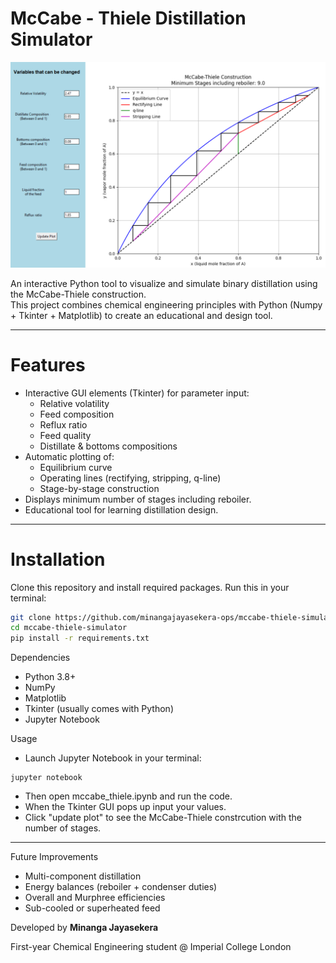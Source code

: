 # McCabe - Thiele Distillation Simulator

![Example McCabe–Thiele Plot](McCabe_Thiele_example.png)

An interactive Python tool to visualize and simulate binary distillation using the McCabe-Thiele construction.  
This project combines chemical engineering principles with Python (Numpy + Tkinter + Matplotlib) to create an educational and design tool.  

---

# Features
- Interactive GUI elements (Tkinter) for parameter input:
  - Relative volatility 
  - Feed composition 
  - Reflux ratio
  - Feed quality
  - Distillate & bottoms compositions
- Automatic plotting of:
  - Equilibrium curve
  - Operating lines (rectifying, stripping, q-line)
  - Stage-by-stage construction
- Displays minimum number of stages including reboiler.
- Educational tool for learning distillation design.

---

# Installation
Clone this repository and install required packages. Run this in your terminal:

```bash
git clone https://github.com/minangajayasekera-ops/mccabe-thiele-simulator.git
cd mccabe-thiele-simulator
pip install -r requirements.txt

```

Dependencies
- Python 3.8+
- NumPy
- Matplotlib
- Tkinter (usually comes with Python)
- Jupyter Notebook

Usage
- Launch Jupyter Notebook in your terminal:
```
jupyter notebook
```
- Then open mccabe_thiele.ipynb and run the code.
- When the Tkinter GUI pops up input your values.
- Click "update plot" to see the McCabe-Thiele constrcution with the number of stages.

---

Future Improvements
- Multi-component distillation
- Energy balances (reboiler + condenser duties)
- Overall and Murphree efficiencies
- Sub-cooled or superheated feed


Developed by **Minanga Jayasekera**

First-year Chemical Engineering student @ Imperial College London
